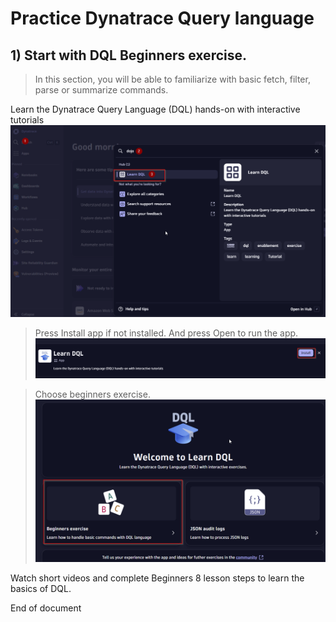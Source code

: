 # Practice Dynatrace Query language

## 1) Start with DQL Beginners exercise.  

>  In this section, you will be able to familiarize with basic fetch, filter, parse or summarize commands.

   Learn the Dynatrace Query Language (DQL) hands-on with interactive tutorials
![dojo"](https://github.com/hakansuku/D1APACTraining/blob/main/images/DQL/dojo.png?raw=true)

> Press Install app if not installed.  And press Open to run the app.
![install"](https://github.com/hakansuku/D1APACTraining/blob/main/images/DQL/install.png?raw=true)

>Choose beginners exercise. 
![install"](https://github.com/hakansuku/D1APACTraining/blob/main/images/DQL/beginners.png?raw=true)

Watch short videos and complete Beginners 8 lesson steps to learn the basics of DQL.


End of document


